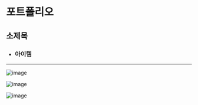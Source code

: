 # 포트폴리오
## 소제목
  - ### 아이템
 --- 
![image](https://user-images.githubusercontent.com/46768760/118617484-a5ba7000-b7fd-11eb-855e-cfad90de6135.png)

![image](https://user-images.githubusercontent.com/46768760/118618089-398c3c00-b7fe-11eb-9c98-41bd9f3d6fb9.png)

![image](https://user-images.githubusercontent.com/46768760/118620395-6fcabb00-b800-11eb-88be-4561fe663fcb.png)
